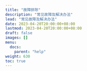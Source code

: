 ```yaml
---
title: "故障排除"
description: "常见故障及解决办法"
lead: "常见故障及解决办法"
date: 2023-04-20T20:00:00+08:00
lastmod: 2023-04-20T20:00:00+08:00
draft: false
images: []
menu: 
  docs:
    parent: "help"
weight: 630
toc: true
---
```



